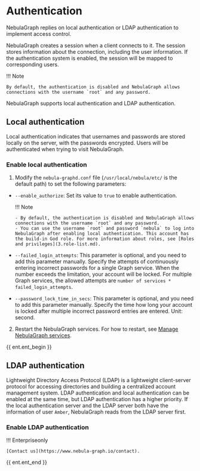 # Authentication

NebulaGraph replies on local authentication or LDAP authentication to implement access control.

NebulaGraph creates a session when a client connects to it. The session stores information about the connection, including the user information. If the authentication system is enabled, the session will be mapped to corresponding users.

!!! Note

    By default, the authentication is disabled and NebulaGraph allows connections with the username `root` and any password.

NebulaGraph supports local authentication and LDAP authentication.

## Local authentication

Local authentication indicates that usernames and passwords are stored locally on the server, with the passwords encrypted. Users will be authenticated when trying to visit NebulaGraph.

### Enable local authentication

1. Modify the `nebula-graphd.conf` file (`/usr/local/nebula/etc/` is the default path) to set the following parameters:

  - `--enable_authorize`: Set its value to `true` to enable authentication.

    !!! Note

        - By default, the authentication is disabled and NebulaGraph allows connections with the username `root` and any password.
        - You can use the username `root` and password `nebula` to log into NebulaGraph after enabling local authentication. This account has the build-in God role. For more information about roles, see [Roles and privileges](3.role-list.md).

  - `--failed_login_attempts`: This parameter is optional, and you need to add this parameter manually. Specify the attempts of continuously entering incorrect passwords for a single Graph service. When the number exceeds the limitation, your account will be locked. For multiple Graph services, the allowed attempts are `number of services * failed_login_attempts`.

  - `--password_lock_time_in_secs`: This parameter is optional, and you need to add this parameter manually. Specify the time how long your account is locked after multiple incorrect password entries are entered. Unit: second.

2. Restart the NebulaGraph services. For how to restart, see [Manage NebulaGraph services](../../2.quick-start/5.start-stop-service.md).
    

{{ ent.ent_begin }}
## LDAP authentication

Lightweight Directory Access Protocol (LDAP) is a lightweight client-server protocol for accessing directories and building a centralized account management system. LDAP authentication and local authentication can be enabled at the same time, but LDAP authentication has a higher priority. If the local authentication server and the LDAP server both have the information of user `Amber`, NebulaGraph reads from the LDAP server first.

### Enable LDAP authentication

!!! Enterpriseonly

    [Contact us](https://www.nebula-graph.io/contact).

{{ ent.ent_end }}
